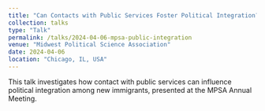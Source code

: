 ```yaml
---
title: "Can Contacts with Public Services Foster Political Integration? A Study of New Immigrants’ Experiences and Their Attitudes (with V.-A. Daoust)"
collection: talks
type: "Talk"
permalink: /talks/2024-04-06-mpsa-public-integration
venue: "Midwest Political Science Association"
date: 2024-04-06
location: "Chicago, IL, USA"
---
```


This talk investigates how contact with public services can influence political integration among new immigrants, presented at the MPSA Annual Meeting.
